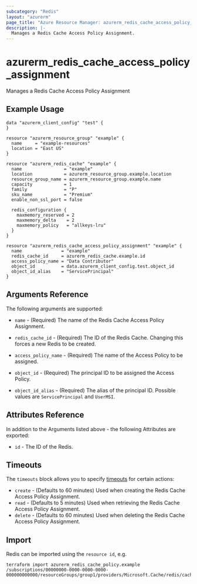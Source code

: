 ```yaml
---
subcategory: "Redis"
layout: "azurerm"
page_title: "Azure Resource Manager: azurerm_redis_cache_access_policy_assignment"
description: |-
  Manages a Redis Cache Access Policy Assignment.
---
```


# azurerm_redis_cache_access_policy_assignment

Manages a Redis Cache Access Policy Assignment

## Example Usage

```hcl
data "azurerm_client_config" "test" {
}

resource "azurerm_resource_group" "example" {
  name     = "example-resources"
  location = "East US"
}

resource "azurerm_redis_cache" "example" {
  name                = "example"
  location            = azurerm_resource_group.example.location
  resource_group_name = azurerm_resource_group.example.name
  capacity            = 1
  family              = "P"
  sku_name            = "Premium"
  enable_non_ssl_port = false

  redis_configuration {
    maxmemory_reserved = 2
    maxmemory_delta    = 2
    maxmemory_policy   = "allkeys-lru"
  }
}

resource "azurerm_redis_cache_access_policy_assignment" "example" {
  name               = "example"
  redis_cache_id     = azurerm_redis_cache.example.id
  access_policy_name = "Data Contributor"
  object_id          = data.azurerm_client_config.test.object_id
  object_id_alias    = "ServicePrincipal"
}
```

## Arguments Reference

The following arguments are supported:

* `name` - (Required) The name of the Redis Cache Access Policy Assignment.

* `redis_cache_id` - (Required) The ID of the Redis Cache. Changing this forces a new Redis to be created.

* `access_policy_name` - (Required) The name of the Access Policy to be assigned.

* `object_id` - (Required) The principal ID to be assigned the Access Policy.

* `object_id_alias` - (Required) The alias of the principal ID. Possible values are `ServicePrincipal` and `UserMSI`.

## Attributes Reference

In addition to the Arguments listed above - the following Attributes are exported:

* `id` - The ID of the Redis.

## Timeouts

The `timeouts` block allows you to specify [timeouts](https://www.terraform.io/language/resources/syntax#operation-timeouts) for certain actions:

* `create` - (Defaults to 60 minutes) Used when creating the Redis Cache Access Policy Assignment.
* `read` - (Defaults to 5 minutes) Used when retrieving the Redis Cache Access Policy Assignment.
* `delete` - (Defaults to 60 minutes) Used when deleting the Redis Cache Access Policy Assignment.

## Import

Redis can be imported using the `resource id`, e.g.

```shell
terraform import azurerm_redis_cache_policy.example /subscriptions/00000000-0000-0000-0000-000000000000/resourceGroups/group1/providers/Microsoft.Cache/redis/cache1/accessPolicyAssignments/assignment1
```
